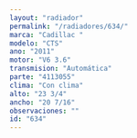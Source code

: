 ```yaml
---
layout: "radiador"
permalink: "/radiadores/634/"
marca: "Cadillac "
modelo: "CTS"
ano: "2011"
motor: "V6 3.6"
transmision: "Automática"
parte: "4113055"
clima: "Con clima"
alto: "23 3/4"
ancho: "20 7/16"
observaciones: ""
id: "634"
---
```


